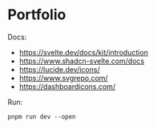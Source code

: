 # Portfolio

Docs:
- https://svelte.dev/docs/kit/introduction
- https://www.shadcn-svelte.com/docs
- https://lucide.dev/icons/
- https://www.svgrepo.com/
- https://dashboardicons.com/

Run:
```
pnpm run dev --open
``` 
